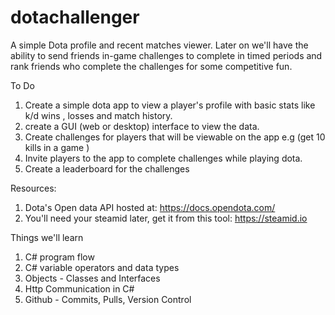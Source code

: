 # dotachallenger
A simple Dota profile and recent matches viewer.  Later on we'll have the ability to send friends in-game challenges to complete in timed periods and rank friends who complete the challenges for some competitive fun.

To Do
1. Create a simple dota app to view a player's profile with basic stats like k/d wins , losses and match history. 
2. create a GUI (web or desktop) interface to view the data. 
3. Create challenges for players that will be viewable on the app e.g (get 10 kills in a game )
4. Invite players to the app to complete challenges while playing dota.
5. Create a leaderboard for the challenges


Resources:
1. Dota's Open data API hosted at: https://docs.opendota.com/
2. You'll need your steamid later, get it from this tool: https://steamid.io

Things we'll learn
1. C# program flow
2. C# variable operators and data types
3. Objects - Classes and Interfaces
4. Http Communication in C#
5. Github - Commits, Pulls, Version Control
